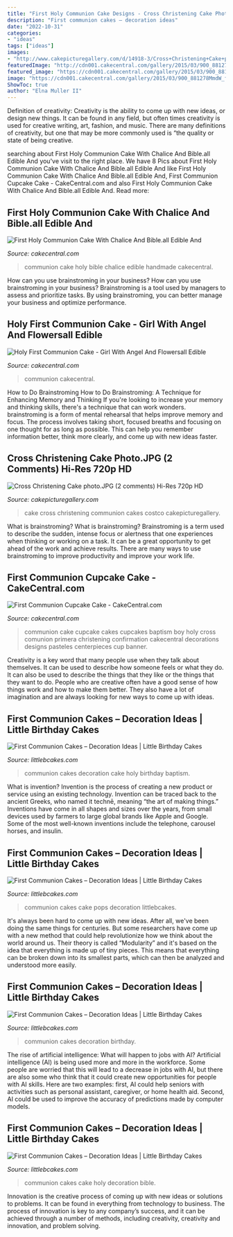 ```yaml
---
title: "First Holy Communion Cake Designs - Cross Christening Cake Photo.jpg (2 Comments) Hi-res 720p Hd"
description: "First communion cakes – decoration ideas"
date: "2022-10-31"
categories:
- "ideas"
tags: ["ideas"]
images:
- "http://www.cakepicturegallery.com/d/14918-3/Cross+Christening+Cake+photo.JPG"
featuredImage: "http://cdn001.cakecentral.com/gallery/2015/03/900_881278dd7q_holy-first-communion-cake-girl-with-angel-and-flowers-all-edible-and-made-by-me.jpg"
featured_image: "https://cdn001.cakecentral.com/gallery/2015/03/900_881278MmdW_first-holy-communion-cake-with-chalice-and-bible-all-edible-and-handmade-by-me.jpg"
image: "https://cdn001.cakecentral.com/gallery/2015/03/900_881278MmdW_first-holy-communion-cake-with-chalice-and-bible-all-edible-and-handmade-by-me.jpg"
ShowToc: true
author: "Elna Muller II"
---
```



Definition of creativity:
Creativity is the ability to come up with new ideas, or design new things. It can be found in any field, but often times creativity is used for creative writing, art, fashion, and music. There are many definitions of creativity, but one that may be more commonly used is “the quality or state of being creative.

	

		
searching about First Holy Communion Cake With Chalice And Bible.all Edible And you've visit to the right place. We have 8 Pics about First Holy Communion Cake With Chalice And Bible.all Edible And like First Holy Communion Cake With Chalice And Bible.all Edible And, First Communion Cupcake Cake - CakeCentral.com and also First Holy Communion Cake With Chalice And Bible.all Edible And. Read more:
		
    
## First Holy Communion Cake With Chalice And Bible.all Edible And

<img loading=lazy src="https://cdn001.cakecentral.com/gallery/2015/03/900_881278MmdW_first-holy-communion-cake-with-chalice-and-bible-all-edible-and-handmade-by-me.jpg" onerror="this.onerror=null;this.src='https://tse3.mm.bing.net/th?id=OIP.CXvhgm72_hTrv253UIcJ0wHaLH&amp;pid=15.1';" alt="First Holy Communion Cake With Chalice And Bible.all Edible And">

_Source: cakecentral.com_

>communion cake holy bible chalice edible handmade cakecentral. 

	

How can you use brainstroming in your business?
How can you use brainstroming in your business? Brainstroming is a tool used by managers to assess and prioritize tasks. By using brainstroming, you can better manage your business and optimize performance.

    
## Holy First Communion Cake - Girl With Angel And Flowersall Edible

<img loading=lazy src="http://cdn001.cakecentral.com/gallery/2015/03/900_881278dd7q_holy-first-communion-cake-girl-with-angel-and-flowers-all-edible-and-made-by-me.jpg" onerror="this.onerror=null;this.src='https://tse4.mm.bing.net/th?id=OIP.XEVPtbyQhB55-F23mQudhQHaLG&amp;pid=15.1';" alt="Holy First Communion Cake - Girl With Angel And Flowersall Edible">

_Source: cakecentral.com_

>communion cakecentral. 

	

How to Do Brainstroming
How to Do Brainstroming: A Technique for Enhancing Memory and Thinking
If you're looking to increase your memory and thinking skills, there's a technique that can work wonders. brainstroming is a form of mental rehearsal that helps improve memory and focus. The process involves taking short, focused breaths and focusing on one thought for as long as possible. This can help you remember information better, think more clearly, and come up with new ideas faster.

    
## Cross Christening Cake Photo.JPG (2 Comments) Hi-Res 720p HD

<img loading=lazy src="http://www.cakepicturegallery.com/d/14918-3/Cross+Christening+Cake+photo.JPG" onerror="this.onerror=null;this.src='https://tse4.mm.bing.net/th?id=OIP.ttsqjC74BTiN3xiWlS_GEAHaIA&amp;pid=15.1';" alt="Cross Christening Cake photo.JPG (2 comments) Hi-Res 720p HD">

_Source: cakepicturegallery.com_

>cake cross christening communion cakes costco cakepicturegallery. 

	

What is brainstroming?
What is brainstroming? Brainstroming is a term used to describe the sudden, intense focus or alertness that one experiences when thinking or working on a task. It can be a great opportunity to get ahead of the work and achieve results. There are many ways to use brainstroming to improve productivity and improve your work life.

    
## First Communion Cupcake Cake - CakeCentral.com

<img loading=lazy src="https://cdn001.cakecentral.com/gallery/2015/03/900_722729fdQs_first-communion-cupcake-cake.jpg" onerror="this.onerror=null;this.src='https://tse3.mm.bing.net/th?id=OIP.H1j2mDUgrKoPlMS346TFOwHaJ4&amp;pid=15.1';" alt="First Communion Cupcake Cake - CakeCentral.com">

_Source: cakecentral.com_

>communion cake cupcake cakes cupcakes baptism boy holy cross comunion primera christening confirmation cakecentral decorations designs pasteles centerpieces cup banner. 

	

Creativity is a key word that many people use when they talk about themselves. It can be used to describe how someone feels or what they do. It can also be used to describe the things that they like or the things that they want to do. People who are creative often have a good sense of how things work and how to make them better. They also have a lot of imagination and are always looking for new ways to come up with ideas.

    
## First Communion Cakes – Decoration Ideas | Little Birthday Cakes

<img loading=lazy src="http://www.littlebcakes.com/wp-content/uploads/2014/02/First-Communion-Cakes-Pictures.jpg" onerror="this.onerror=null;this.src='https://tse2.mm.bing.net/th?id=OIP.wXGM0t8lVfhCgtJOHYSbAQHaE6&amp;pid=15.1';" alt="First Communion Cakes – Decoration Ideas | Little Birthday Cakes">

_Source: littlebcakes.com_

>communion cakes decoration cake holy birthday baptism. 

	

What is invention?
Invention is the process of creating a new product or service using an existing technology. Invention can be traced back to the ancient Greeks, who named it technē, meaning “the art of making things.” Inventions have come in all shapes and sizes over the years, from small devices used by farmers to large global brands like Apple and Google. Some of the most well-known inventions include the telephone, carousel horses, and insulin.

    
## First Communion Cakes – Decoration Ideas | Little Birthday Cakes

<img loading=lazy src="http://www.littlebcakes.com/wp-content/uploads/2014/02/First-Communion-Cakes.jpg" onerror="this.onerror=null;this.src='https://tse1.mm.bing.net/th?id=OIP.hdXJItH1ckTvsYMDJgHxmwHaHu&amp;pid=15.1';" alt="First Communion Cakes – Decoration Ideas | Little Birthday Cakes">

_Source: littlebcakes.com_

>communion cakes cake pops decoration littlebcakes. 

	

It's always been hard to come up with new ideas. After all, we've been doing the same things for centuries. But some researchers have come up with a new method that could help revolutionize how we think about the world around us. Their theory is called “Modularity” and it's based on the idea that everything is made up of tiny pieces. This means that everything can be broken down into its smallest parts, which can then be analyzed and understood more easily.

    
## First Communion Cakes – Decoration Ideas | Little Birthday Cakes

<img loading=lazy src="http://www.littlebcakes.com/wp-content/uploads/2014/02/Pictures-of-First-Communion-Cakes.jpg" onerror="this.onerror=null;this.src='https://tse4.mm.bing.net/th?id=OIP.zfnm4-BTchu_Sb08NsrPoQHaMF&amp;pid=15.1';" alt="First Communion Cakes – Decoration Ideas | Little Birthday Cakes">

_Source: littlebcakes.com_

>communion cakes decoration birthday. 

	

The rise of artificial intelligence: What will happen to jobs with AI?
Artificial intelligence (AI) is being used more and more in the workforce. Some people are worried that this will lead to a decrease in jobs with AI, but there are also some who think that it could create new opportunities for people with AI skills. Here are two examples: first, AI could help seniors with activities such as personal assistant, caregiver, or home health aid. Second, AI could be used to improve the accuracy of predictions made by computer models.

    
## First Communion Cakes – Decoration Ideas | Little Birthday Cakes

<img loading=lazy src="http://www.littlebcakes.com/wp-content/uploads/2014/02/Pictures-of-First-Communion-Cakes-627x1024.jpg" onerror="this.onerror=null;this.src='https://tse2.mm.bing.net/th?id=OIP.iNCejBY0aD6J938eaEJdHAHaMG&amp;pid=15.1';" alt="First Communion Cakes – Decoration Ideas | Little Birthday Cakes">

_Source: littlebcakes.com_

>communion cakes cake holy decoration bible. 

	

Innovation is the creative process of coming up with new ideas or solutions to problems. It can be found in everything from technology to business. The process of innovation is key to any company’s success, and it can be achieved through a number of methods, including creativity, creativity and innovation, and problem solving.

